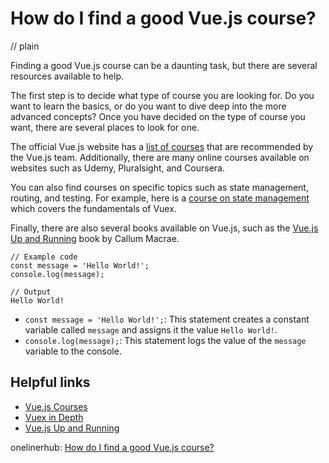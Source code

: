 # How do I find a good Vue.js course?
// plain

Finding a good Vue.js course can be a daunting task, but there are several resources available to help.

The first step is to decide what type of course you are looking for. Do you want to learn the basics, or do you want to dive deep into the more advanced concepts? Once you have decided on the type of course you want, there are several places to look for one.

The official Vue.js website has a [list of courses](https://vuejs.org/v2/guide/comparison.html#Courses) that are recommended by the Vue.js team. Additionally, there are many online courses available on websites such as Udemy, Pluralsight, and Coursera.

You can also find courses on specific topics such as state management, routing, and testing. For example, here is a [course on state management](https://www.udemy.com/course/vuex-in-depth/) which covers the fundamentals of Vuex.

Finally, there are also several books available on Vue.js, such as the [Vue.js Up and Running](https://www.oreilly.com/library/view/vuejs-up-and/9781491991764/) book by Callum Macrae.

```
// Example code
const message = 'Hello World!';
console.log(message);
```

```
// Output
Hello World!
```

- `const message = 'Hello World!';`: This statement creates a constant variable called `message` and assigns it the value `Hello World!`.
- `console.log(message);`: This statement logs the value of the `message` variable to the console.

## Helpful links
- [Vue.js Courses](https://vuejs.org/v2/guide/comparison.html#Courses)
- [Vuex in Depth](https://www.udemy.com/course/vuex-in-depth/)
- [Vue.js Up and Running](https://www.oreilly.com/library/view/vuejs-up-and/9781491991764/)

onelinerhub: [How do I find a good Vue.js course?](https://onelinerhub.com/vue.js/how-do-i-find-a-good-vue-js-course)